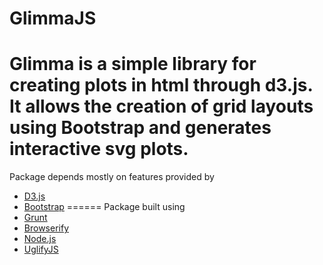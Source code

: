 # GlimmaJS
Glimma is a simple library for creating plots in html through d3.js. It allows the creation of grid layouts using Bootstrap and generates interactive svg plots.
=====
Package depends mostly on features provided by
* [D3.js](http://d3js.org)
* [Bootstrap](http://getbootstrap.com/javascript/)
======
Package built using
* [Grunt](http://gruntjs.com)
* [Browserify](http://browserify.org)
* [Node.js](https://nodejs.org/en/)
* [UglifyJS](https://github.com/mishoo/UglifyJS)
